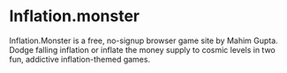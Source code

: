 # Inflation.monster
Inflation.Monster is a free, no-signup browser game site by Mahim Gupta. Dodge falling inflation or inflate the money supply to cosmic levels in two fun, addictive inflation-themed games.
